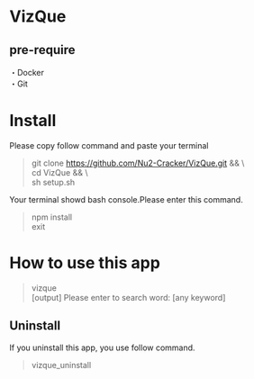 # VizQue

## pre-require  
・Docker  
・Git  


# Install  

Please copy follow command and paste your terminal
>git clone https://github.com/Nu2-Cracker/VizQue.git && \  
>cd VizQue && \  
>sh setup.sh

Your terminal showd bash console.Please enter this command.  
>npm install  
>exit


# How to use this app  

>vizque  
[output] Please enter to search word:  [any keyword]  

## Uninstall  
If you uninstall this app, you use follow command.  
>vizque_uninstall




